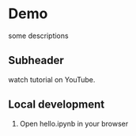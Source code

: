 # Demo

some descriptions

## Subheader

watch tutorial on YouTube.

## Local development

1. Open hello.ipynb in your browser